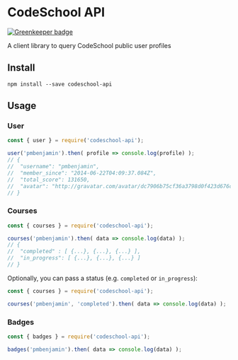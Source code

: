# CodeSchool API

[![Greenkeeper badge](https://badges.greenkeeper.io/petermbenjamin/codeschool-api.svg)](https://greenkeeper.io/)

A client library to query CodeSchool public user profiles

## Install

`npm install --save codeschool-api`

## Usage

### User
```js
const { user } = require('codeschool-api');

user('pmbenjamin').then( profile => console.log(profile) );
// {
//  "username": "pmbenjamin",
//  "member_since": "2014-06-22T04:09:37.084Z",
//  "total_score": 131650,
//  "avatar": "http://gravatar.com/avatar/dc7906b75cf36a3798d0f423d676cb5c.jpg?s=80&r=pg"
// }
```

### Courses
```js
const { courses } = require('codeschool-api');

courses('pmbenjamin').then( data => console.log(data) );
// {
//  "completed" : [ {...}, {...}, {...} ],
//  "in_progress": [ {...}, {...}, {...} ]
// }
```

Optionally, you can pass a status (e.g. `completed` or `in_progress`):

```js
const { courses } = require('codeschool-api');

courses('pmbenjamin', 'completed').then( data => console.log(data) );
```

### Badges
```js
const { badges } = require('codeschool-api');

badges('pmbenjamin').then( data => console.log(data) );
```
